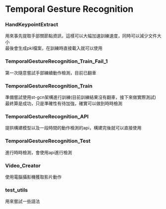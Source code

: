 # Temporal Gesture Recognition

### HandKeypointExtract
用來事先提取手部關節點資訊，這樣可以大幅加速訓練速度，同時可以減少文件大小\
最後會生成pkl檔案，在訓練時直接載入就可以使用

### TemporalGestureRecognition_Train_Fail_1
第一次隨意嘗試手部練續動作檢測，目前已翻車

### TemporalGestureRecognition_Train
準備嘗試使用st-gcn架構進行訓練(目前訓練結果沒有翻車，接下來做實際測試)\
最終算是成功，只是準確性有待加強，確實可以做到時時檢測

### TemporalGestureRecognition_API
提拱構建模型以及一段時間的動作檢測的api，構建完後就可以直接使用

### TemporalGestureRecognition_Test
進行時時檢測，會使用api進行檢測

### Video_Creator
使用電腦攝影機獲取影片動作

### test_utils
用來嘗試一些語法
